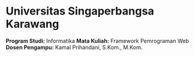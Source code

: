 # Universitas Singaperbangsa Karawang

**Program Studi:** Informatika
**Mata Kuliah:** Framework Pemrograman Web
**Dosen Pengampu:** Kamal Prihandani, S.Kom., M.Kom.
